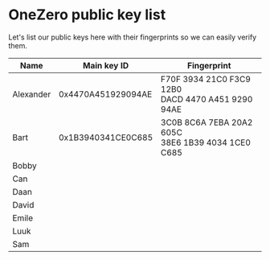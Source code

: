 # OneZero public key list #

Let's list our public keys here with their fingerprints so we can easily verify them.

| Name      | Main key ID           | Fingerprint                   |
| --------- | --------------------- | ----------------------------  |
| Alexander | 0x4470A451929094AE    |  F70F 3934 21C0 F3C9 12B0<br> DACD 4470 A451 9290 94AE |
| Bart      | 0x1B3940341CE0C685    |  3C0B 8C6A 7EBA 20A2 605C<br> 38E6 1B39 4034 1CE0 C685 |
| Bobby     |                       |                               |
| Can       |                       |                               |
| Daan      |                       |                               |
| David     |                       |                               |
| Emile     |                       |                               |
| Luuk      |                       |                               |
| Sam       |                       |                               |


